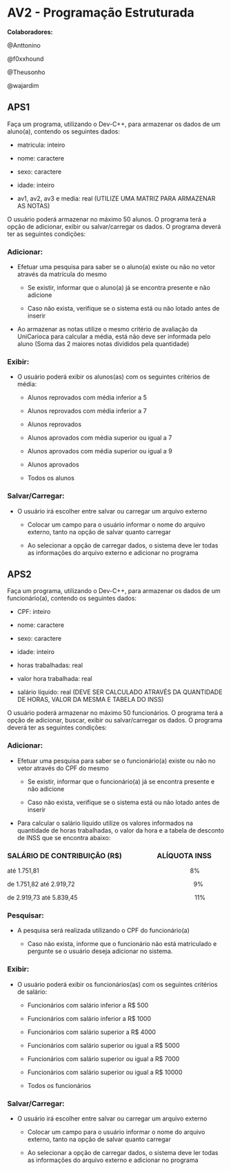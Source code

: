 # AV2 - Programação Estruturada

**Colaboradores:**

@Anttonino

@f0xxhound

@Theusonho

@wajardim

## APS1
Faça um programa, utilizando o Dev-C++, para armazenar os dados de um aluno(a), contendo os seguintes dados:

- matricula: inteiro

- nome: caractere

- sexo: caractere

- idade: inteiro

- av1, av2, av3 e media: real          (UTILIZE UMA MATRIZ PARA ARMAZENAR AS NOTAS)

 

O usuário poderá armazenar no máximo 50 alunos. O programa terá a opção de adicionar, exibir ou salvar/carregar os dados. O programa deverá ter as seguintes condições:

### Adicionar:

- Efetuar uma pesquisa para saber se o aluno(a) existe ou não no vetor através da matrícula do mesmo

  - Se existir, informar que o aluno(a) já se encontra presente e não adicione

  - Caso não exista, verifique se o sistema está ou não lotado antes de inserir

- Ao armazenar as notas utilize o mesmo critério de avaliação da UniCarioca para calcular a média, está não deve ser informada pelo aluno (Soma das 2 maiores notas divididos pela quantidade)

### Exibir:

- O usuário poderá exibir os alunos(as) com os seguintes critérios de média:

  - Alunos reprovados com média inferior a 5

  - Alunos reprovados com média inferior a 7

  - Alunos reprovados

  - Alunos aprovados com média superior ou igual a 7

  - Alunos aprovados com média superior ou igual a 9

  - Alunos aprovados

  - Todos os alunos

### Salvar/Carregar:

- O usuário irá escolher entre salvar ou carregar um arquivo externo

  - Colocar um campo para o usuário informar o nome do arquivo externo, tanto na opção de salvar quanto carregar

  - Ao selecionar a opção de carregar dados, o sistema deve ler todas as informações do arquivo externo e adicionar no programa

## APS2
Faça um programa, utilizando o Dev-C++, para armazenar os dados de um funcionário(a), contendo os seguintes dados:

- CPF: inteiro

- nome: caractere

- sexo: caractere

- idade: inteiro

- horas trabalhadas: real

- valor hora trabalhada: real

- salário líquido: real (DEVE SER CALCULADO ATRAVÉS DA QUANTIDADE DE HORAS, VALOR DA MESMA E TABELA DO INSS)

 

O usuário poderá armazenar no máximo 50 funcionários. O programa terá a opção de adicionar, buscar, exibir ou salvar/carregar os dados. O programa deverá ter as seguintes condições:

### Adicionar:

- Efetuar uma pesquisa para saber se o funcionário(a) existe ou não no vetor através do CPF do mesmo

  - Se existir, informar que o funcionário(a) já se encontra presente e não adicione

  - Caso não exista, verifique se o sistema está ou não lotado antes de inserir

- Para calcular o salário líquido utilize os valores informados na quantidade de horas trabalhadas, o valor da hora e a tabela de desconto de INSS que se encontra abaixo:

 

### SALÁRIO DE CONTRIBUIÇÃO (R$)                     ALÍQUOTA INSS

até 1.751,81                                                                                         8%

de 1.751,82 até 2.919,72                                                                      9%

de 2.919,73 até 5.839,45                                                                     11%

 

### Pesquisar:

- A pesquisa será realizada utilizando o CPF do funcionário(a)

  - Caso não exista, informe que o funcionário não está matriculado e pergunte se o usuário deseja adicionar no sistema.

### Exibir:

- O usuário poderá exibir os funcionários(as) com os seguintes critérios de salário:

  - Funcionários com salário inferior a R$ 500

  - Funcionários com salário inferior a R$ 1000

  - Funcionários com salário superior a R$ 4000

  - Funcionários com salário superior ou igual a R$ 5000

  - Funcionários com salário superior ou igual a R$ 7000

  - Funcionários com salário superior ou igual a R$ 10000

  - Todos os funcionários

### Salvar/Carregar:

- O usuário irá escolher entre salvar ou carregar um arquivo externo

  - Colocar um campo para o usuário informar o nome do arquivo externo, tanto na opção de salvar quanto carregar

  - Ao selecionar a opção de carregar dados, o sistema deve ler todas as informações do arquivo externo e adicionar no programa

 
